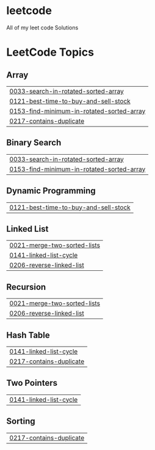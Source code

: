 # leetcode
All of my leet code Solutions

<!---LeetCode Topics Start-->
# LeetCode Topics
## Array
|  |
| ------- |
| [0033-search-in-rotated-sorted-array](https://github.com/Shishir3D/leetcode/tree/master/0033-search-in-rotated-sorted-array) |
| [0121-best-time-to-buy-and-sell-stock](https://github.com/Shishir3D/leetcode/tree/master/0121-best-time-to-buy-and-sell-stock) |
| [0153-find-minimum-in-rotated-sorted-array](https://github.com/Shishir3D/leetcode/tree/master/0153-find-minimum-in-rotated-sorted-array) |
| [0217-contains-duplicate](https://github.com/Shishir3D/leetcode/tree/master/0217-contains-duplicate) |
## Binary Search
|  |
| ------- |
| [0033-search-in-rotated-sorted-array](https://github.com/Shishir3D/leetcode/tree/master/0033-search-in-rotated-sorted-array) |
| [0153-find-minimum-in-rotated-sorted-array](https://github.com/Shishir3D/leetcode/tree/master/0153-find-minimum-in-rotated-sorted-array) |
## Dynamic Programming
|  |
| ------- |
| [0121-best-time-to-buy-and-sell-stock](https://github.com/Shishir3D/leetcode/tree/master/0121-best-time-to-buy-and-sell-stock) |
## Linked List
|  |
| ------- |
| [0021-merge-two-sorted-lists](https://github.com/Shishir3D/leetcode/tree/master/0021-merge-two-sorted-lists) |
| [0141-linked-list-cycle](https://github.com/Shishir3D/leetcode/tree/master/0141-linked-list-cycle) |
| [0206-reverse-linked-list](https://github.com/Shishir3D/leetcode/tree/master/0206-reverse-linked-list) |
## Recursion
|  |
| ------- |
| [0021-merge-two-sorted-lists](https://github.com/Shishir3D/leetcode/tree/master/0021-merge-two-sorted-lists) |
| [0206-reverse-linked-list](https://github.com/Shishir3D/leetcode/tree/master/0206-reverse-linked-list) |
## Hash Table
|  |
| ------- |
| [0141-linked-list-cycle](https://github.com/Shishir3D/leetcode/tree/master/0141-linked-list-cycle) |
| [0217-contains-duplicate](https://github.com/Shishir3D/leetcode/tree/master/0217-contains-duplicate) |
## Two Pointers
|  |
| ------- |
| [0141-linked-list-cycle](https://github.com/Shishir3D/leetcode/tree/master/0141-linked-list-cycle) |
## Sorting
|  |
| ------- |
| [0217-contains-duplicate](https://github.com/Shishir3D/leetcode/tree/master/0217-contains-duplicate) |
<!---LeetCode Topics End-->